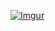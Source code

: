 <!---- 
👋 Hi, I’m @vrindachauhan
- 👀 I’m interested in learning the latest in web development technologies
- 🌱 I’m currently pursuing B.A. Philosophy (H) from University of Delhi
- 💞️ I’m looking for an opportunity to work in a high growth startup to build something I would love to showcase.
- 📫 You can reach out to me at https://www.linkedin.com/in/vrindachauhan
vrindachauhan/vrindachauhan is a ✨ special ✨ repository because its `README.md` (this file) appears on your GitHub profile.
You can click the Preview link to take a look at your changes.
--->
[![Imgur](https://i.imgur.com/XIKIbPE.jpg)](http://bit.ly/know-more-about-me-here)
